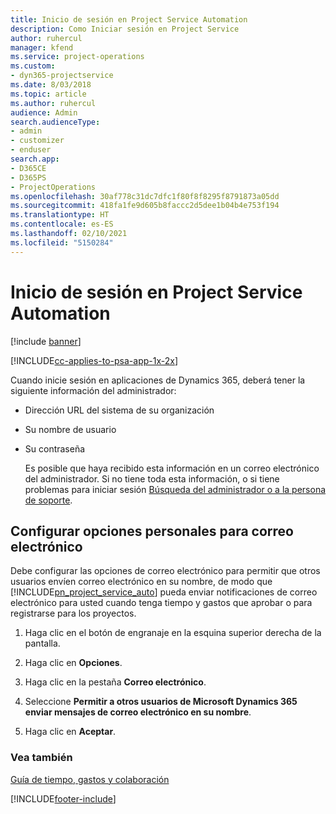 ```yaml
---
title: Inicio de sesión en Project Service Automation
description: Como Iniciar sesión en Project Service
author: ruhercul
manager: kfend
ms.service: project-operations
ms.custom:
- dyn365-projectservice
ms.date: 8/03/2018
ms.topic: article
ms.author: ruhercul
audience: Admin
search.audienceType:
- admin
- customizer
- enduser
search.app:
- D365CE
- D365PS
- ProjectOperations
ms.openlocfilehash: 30af778c31dc7dfc1f80f8f8295f8791873a05dd
ms.sourcegitcommit: 418fa1fe9d605b8faccc2d5dee1b04b4e753f194
ms.translationtype: HT
ms.contentlocale: es-ES
ms.lasthandoff: 02/10/2021
ms.locfileid: "5150284"
---
```

# <a name="sign-in-to-project-service-automation"></a>Inicio de sesión en Project Service Automation

[!include [banner](../includes/psa-now-project-operations.md)]

[!INCLUDE[cc-applies-to-psa-app-1x-2x](../includes/cc-applies-to-psa-app-1x-2x.md)]

Cuando inicie sesión en aplicaciones de Dynamics 365, deberá tener la siguiente información del administrador:  
  
- Dirección URL del sistema de su organización  
  
- Su nombre de usuario  
  
- Su contraseña  
  
  Es posible que haya recibido esta información en un correo electrónico del administrador. Si no tiene toda esta información, o si tiene problemas para iniciar sesión [Búsqueda del administrador o a la persona de soporte](https://docs.microsoft.com/dynamics365/customerengagement/on-premises/basics/find-administrator-support).  
  
## <a name="set-your-personal-options-to-allow-email"></a>Configurar opciones personales para correo electrónico  
 Debe configurar las opciones de correo electrónico para permitir que otros usuarios envíen correo electrónico en su nombre, de modo que [!INCLUDE[pn_project_service_auto](../includes/pn-project-service-auto.md)] pueda enviar notificaciones de correo electrónico para usted cuando tenga tiempo y gastos que aprobar o para registrarse para los proyectos.  
  
1.  Haga clic en el botón de engranaje en la esquina superior derecha de la pantalla.  
  
2.  Haga clic en **Opciones**.  
  
3.  Haga clic en la pestaña **Correo electrónico**.  
  
4.  Seleccione **Permitir a otros usuarios de Microsoft Dynamics 365 enviar mensajes de correo electrónico en su nombre**.  
  
5.  Haga clic en **Aceptar**.  
  
### <a name="see-also"></a>Vea también  
 [Guía de tiempo, gastos y colaboración](../psa/time-expense-collaboration-guide.md)


[!INCLUDE[footer-include](../includes/footer-banner.md)]